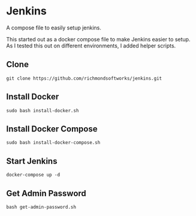 # Jenkins
A compose file to easily setup jenkins.

This started out as a docker compose file to make Jenkins easier to setup. As I tested this out on different environments, I added helper scripts.

## Clone

```console
git clone https://github.com/richmondsoftworks/jenkins.git
```

## Install Docker

```console
sudo bash install-docker.sh
```

## Install Docker Compose

```console
sudo bash install-docker-compose.sh
```

## Start Jenkins

```console
docker-compose up -d
```

## Get Admin Password

```console
bash get-admin-password.sh
```
